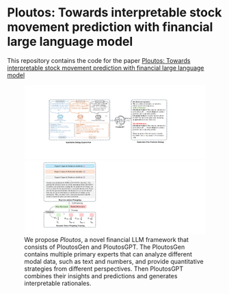 # Ploutos: Towards interpretable stock movement prediction with financial large language model

This repository contains the code for the paper
[Ploutos: Towards interpretable stock movement prediction with financial large language model](#link)

<figure>
  <img src="./asset/ploutos_gen.pdf" alt="Image">
  <img src="./asset/ploutos_gpt.pdf" alt="Image">
  <figcaption> We propose <em>Ploutos</em>, a novel financial LLM framework that consists of PloutosGen and PloutosGPT. The PloutosGen contains multiple primary experts that can analyze different modal data, such as text and numbers, and provide quantitative strategies from different perspectives. Then PloutosGPT combines their insights and predictions and generates interpretable rationales. 
</figure>
